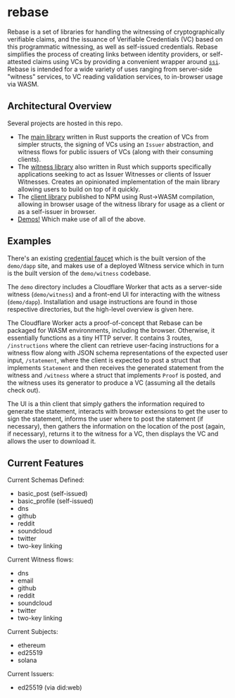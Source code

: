 # rebase

Rebase is a set of libraries for handling the witnessing of cryptographically verifiable claims, and the issuance of Verifiable Credentials (VC) based on this programmatic witnessing, as well as self-issued credentials. Rebase simplifies the process of creating links between identity providers, or self-attested claims using VCs by providing a convenient wrapper around [`ssi`](https://github.com/spruceid/ssi). Rebase is intended for a wide variety of uses ranging from server-side "witness" services, to VC reading validation services, to in-browser usage via WASM. 

## Architectural Overview

Several projects are hosted in this repo.
* The [main library](https://github.com/spruceid/rebase/tree/main/rust/rebase) written in Rust supports the creation of VCs from simpler structs, the signing of VCs using an `Issuer` abstraction, and witness flows for public issuers of VCs (along with their consuming clients).
* The [witness library](https://github.com/spruceid/rebase/tree/main/rust/rebase_witness_sdk) also written in Rust which supports specifically applications seeking to act as Issuer Witnesses or clients of Issuer Witnesses. Creates an opinionated implementation of the main library allowing users to build on top of it quickly.
* The [client library](https://github.com/spruceid/rebase/tree/main/js/rebase-client) published to NPM using Rust->WASM compilation, allowing in browser usage of the witness library for usage as a client or as a self-issuer in browser.
* [Demos!](https://github.com/spruceid/rebase/tree/main/demo) Which make use of all of the above.

## Examples

There's an existing [credential faucet](https://rebase.pages.dev/) which is the built version of the `demo/dapp` site, and makes use of a deployed Witness service which in turn is the built version of the `demo/witness` codebase.

The `demo` directory includes a Cloudflare Worker that acts as a server-side witness (`demo/witness`) and a front-end UI for interacting with the witness (`demo/dapp`). Installation and usage instructions are found in those respective directories, but the high-level overview is given here. 

The Cloudflare Worker acts a proof-of-concept that Rebase can be packaged for WASM environments, including the browser. Otherwise, it essentially functions as a tiny HTTP server. It contains 3 routes, `/instructions` where the client can retrieve user-facing instructions for a witness flow along with JSON schema representations of the expected user input, `/statement`, where the client is expected to post a struct that implements `Statement` and then receives the generated statement from the witness and `/witness` where a struct that implements `Proof` is posted, and the witness uses its generator to produce a VC (assuming all the details check out).

The UI is a thin client that simply gathers the information required to generate the statement, interacts with browser extensions to get the user to sign the statement, informs the user where to post the statement (if necessary), then gathers the information on the location of the post (again, if necessary), returns it to the witness for a VC, then displays the VC and allows the user to download it.

## Current Features

Current Schemas Defined:
* basic_post (self-issued)
* basic_profile (self-issued)
* dns
* github
* reddit
* soundcloud
* twitter
* two-key linking

Current Witness flows:
* dns
* email
* github
* reddit
* soundcloud
* twitter
* two-key linking

Current Subjects:
* ethereum
* ed25519
* solana

Current Issuers:
* ed25519 (via did:web)
